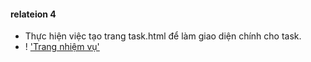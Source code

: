 #### relateion 4
- Thực hiện việc tạo trang task.html để làm giao diện chính cho task.
- ! ['Trang nhiệm vụ'](docs/image8_task.jpg)
